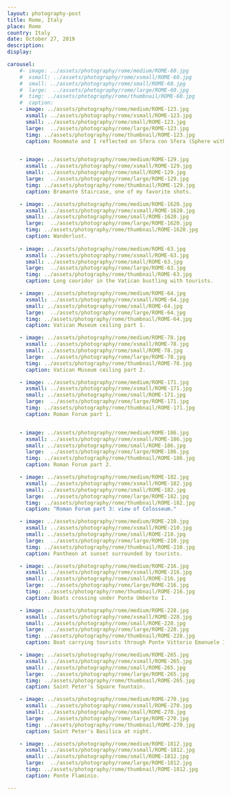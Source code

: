 ```yaml
---
layout: photography-post
title: Rome, Italy
place: Rome
country: Italy
date: October 27, 2019
description:
display: 

carousel:
    #- image: ../assets/photography/rome/medium/ROME-60.jpg
    #  xsmall: ../assets/photography/rome/xsmall/ROME-60.jpg
    #  small: ../assets/photography/rome/small/ROME-60.jpg
    #  large:  ../assets/photography/rome/large/ROME-60.jpg
    #  timg: ../assets/photography/rome/thumbnail/ROME-60.jpg
    #  caption: 
    - image: ../assets/photography/rome/medium/ROME-123.jpg
      xsmall: ../assets/photography/rome/xsmall/ROME-123.jpg
      small: ../assets/photography/rome/small/ROME-123.jpg
      large:  ../assets/photography/rome/large/ROME-123.jpg
      timg: ../assets/photography/rome/thumbnail/ROME-123.jpg
      caption: Roommate and I reflected on Sfera con Sfera (Sphere within Sphere).


    - image: ../assets/photography/rome/medium/ROME-129.jpg
      xsmall: ../assets/photography/rome/xsmall/ROME-129.jpg
      small: ../assets/photography/rome/small/ROME-129.jpg
      large:  ../assets/photography/rome/large/ROME-129.jpg
      timg: ../assets/photography/rome/thumbnail/ROME-129.jpg
      caption: Bramante Staircase, one of my favorite shots. 

    - image: ../assets/photography/rome/medium/ROME-1620.jpg
      xsmall: ../assets/photography/rome/xsmall/ROME-1620.jpg
      small: ../assets/photography/rome/small/ROME-1620.jpg
      large:  ../assets/photography/rome/large/ROME-1620.jpg
      timg: ../assets/photography/rome/thumbnail/ROME-1620.jpg
      caption: Wanderlust.
      
    - image: ../assets/photography/rome/medium/ROME-63.jpg
      xsmall: ../assets/photography/rome/xsmall/ROME-63.jpg
      small: ../assets/photography/rome/small/ROME-63.jpg
      large:  ../assets/photography/rome/large/ROME-63.jpg
      timg: ../assets/photography/rome/thumbnail/ROME-63.jpg
      caption: Long cooridor in the Vatican bustling with tourists.

    - image: ../assets/photography/rome/medium/ROME-64.jpg
      xsmall: ../assets/photography/rome/xsmall/ROME-64.jpg
      small: ../assets/photography/rome/small/ROME-64.jpg
      large:  ../assets/photography/rome/large/ROME-64.jpg
      timg: ../assets/photography/rome/thumbnail/ROME-64.jpg
      caption: Vatican Museum ceiling part 1.

    - image: ../assets/photography/rome/medium/ROME-78.jpg
      xsmall: ../assets/photography/rome/xsmall/ROME-78.jpg
      small: ../assets/photography/rome/small/ROME-78.jpg
      large:  ../assets/photography/rome/large/ROME-78.jpg
      timg: ../assets/photography/rome/thumbnail/ROME-78.jpg
      caption: Vatican Museum ceiling part 2. 

    - image: ../assets/photography/rome/medium/ROME-171.jpg
      xsmall: ../assets/photography/rome/xsmall/ROME-171.jpg
      small: ../assets/photography/rome/small/ROME-171.jpg
      large:  ../assets/photography/rome/large/ROME-171.jpg
      timg: ../assets/photography/rome/thumbnail/ROME-171.jpg
      caption: Roman Forum part 1. 


    - image: ../assets/photography/rome/medium/ROME-186.jpg
      xsmall: ../assets/photography/rome/xsmall/ROME-186.jpg
      small: ../assets/photography/rome/small/ROME-186.jpg
      large:  ../assets/photography/rome/large/ROME-186.jpg
      timg: ../assets/photography/rome/thumbnail/ROME-186.jpg
      caption: Roman Forum part 2. 

    - image: ../assets/photography/rome/medium/ROME-182.jpg
      xsmall: ../assets/photography/rome/xsmall/ROME-182.jpg
      small: ../assets/photography/rome/small/ROME-182.jpg
      large:  ../assets/photography/rome/large/ROME-182.jpg
      timg: ../assets/photography/rome/thumbnail/ROME-182.jpg
      caption: "Roman Forum part 3: view of Colosseum." 

    - image: ../assets/photography/rome/medium/ROME-210.jpg
      xsmall: ../assets/photography/rome/xsmall/ROME-210.jpg
      small: ../assets/photography/rome/small/ROME-210.jpg
      large:  ../assets/photography/rome/large/ROME-210.jpg
      timg: ../assets/photography/rome/thumbnail/ROME-210.jpg
      caption: Pantheon at sunset surrounded by tourists. 

    - image: ../assets/photography/rome/medium/ROME-216.jpg
      xsmall: ../assets/photography/rome/xsmall/ROME-216.jpg
      small: ../assets/photography/rome/small/ROME-216.jpg
      large:  ../assets/photography/rome/large/ROME-216.jpg
      timg: ../assets/photography/rome/thumbnail/ROME-216.jpg
      caption: Boats crossing under Ponte Umberto I. 

    - image: ../assets/photography/rome/medium/ROME-228.jpg
      xsmall: ../assets/photography/rome/xsmall/ROME-228.jpg
      small: ../assets/photography/rome/small/ROME-228.jpg
      large:  ../assets/photography/rome/large/ROME-228.jpg
      timg: ../assets/photography/rome/thumbnail/ROME-228.jpg
      caption: Boat carrying tourists through Ponte Vittorio Emanuele II.

    - image: ../assets/photography/rome/medium/ROME-265.jpg
      xsmall: ../assets/photography/rome/xsmall/ROME-265.jpg
      small: ../assets/photography/rome/small/ROME-265.jpg
      large:  ../assets/photography/rome/large/ROME-265.jpg
      timg: ../assets/photography/rome/thumbnail/ROME-265.jpg
      caption: Saint Peter's Square fountain. 

    - image: ../assets/photography/rome/medium/ROME-270.jpg
      xsmall: ../assets/photography/rome/xsmall/ROME-270.jpg
      small: ../assets/photography/rome/small/ROME-270.jpg
      large:  ../assets/photography/rome/large/ROME-270.jpg
      timg: ../assets/photography/rome/thumbnail/ROME-270.jpg
      caption: Saint Peter's Basilica at night. 

    - image: ../assets/photography/rome/medium/ROME-1812.jpg
      xsmall: ../assets/photography/rome/xsmall/ROME-1812.jpg
      small: ../assets/photography/rome/small/ROME-1812.jpg
      large:  ../assets/photography/rome/large/ROME-1812.jpg
      timg: ../assets/photography/rome/thumbnail/ROME-1812.jpg
      caption: Ponte Flaminio. 

---
```

